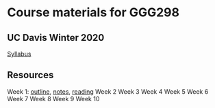 # Course materials for GGG298
## UC Davis Winter 2020

[Syllabus](https://hackmd.io/3bDesjZaTVSiEzEueSGlDQ?view)

## Resources
Week 1: [outline](https://hackmd.io/@ctb/S1_mb0fe8), [notes](https://hackmd.io/kXHoB6g4R92OIOwoNR2vkg), [reading](https://springerplus.springeropen.com/articles/10.1186/s40064-016-2888-8)
Week 2
Week 3
Week 4
Week 5
Week 6
Week 7
Week 8
Week 9
Week 10
